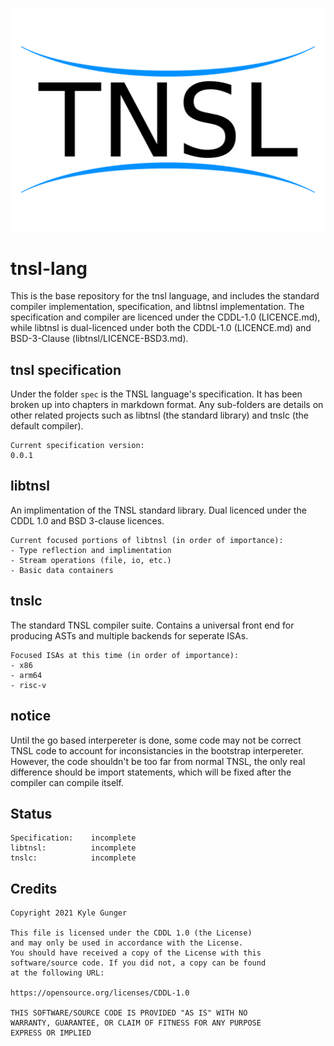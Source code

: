 ![TNSL Logo](./logo/tnsl-logo.svg)

# tnsl-lang
This is the base repository for the tnsl language, and includes the standard compiler implementation, specification, and libtnsl implementation.  The specification and compiler are licenced under the CDDL-1.0 (LICENCE.md), while libtnsl is dual-licenced under both the CDDL-1.0 (LICENCE.md) and BSD-3-Clause (libtnsl/LICENCE-BSD3.md).

## tnsl specification

Under the folder `spec` is the TNSL language's specification.  It has been broken up into chapters in markdown format.  Any sub-folders are details on other related projects such as libtnsl (the standard library) and tnslc (the default compiler).

	Current specification version:
	0.0.1

## libtnsl

An implimentation of the TNSL standard library.  Dual licenced under the CDDL 1.0 and BSD 3-clause licences.

	Current focused portions of libtnsl (in order of importance):
	- Type reflection and implimentation
	- Stream operations (file, io, etc.)
	- Basic data containers

## tnslc

The standard TNSL compiler suite.  Contains a universal front end for producing ASTs and multiple backends for seperate ISAs.

	Focused ISAs at this time (in order of importance):
	- x86
	- arm64
	- risc-v

## notice

Until the go based interpereter is done, some code may not be correct TNSL code to account for inconsistancies in the bootstrap interpereter.  However, the code shouldn't be too far from normal TNSL, the only real difference should be import statements, which will be fixed after the compiler can compile itself.

## Status

	Specification:    incomplete
	libtnsl:          incomplete
	tnslc:            incomplete

## Credits

	Copyright 2021 Kyle Gunger

	This file is licensed under the CDDL 1.0 (the License)
	and may only be used in accordance with the License.
	You should have received a copy of the License with this
	software/source code. If you did not, a copy can be found
	at the following URL:

	https://opensource.org/licenses/CDDL-1.0

	THIS SOFTWARE/SOURCE CODE IS PROVIDED "AS IS" WITH NO
	WARRANTY, GUARANTEE, OR CLAIM OF FITNESS FOR ANY PURPOSE
	EXPRESS OR IMPLIED